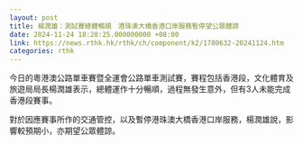 ```yaml
---
layout: post
title: 楊潤雄：測試賽總體暢順　港珠澳大橋香港口岸服務暫停望公眾體諒
date: 2024-11-24 18:28:25.000000000 +08:00
link: https://news.rthk.hk/rthk/ch/component/k2/1780632-20241124.htm
categories: rthk
---
```


今日的粵港澳公路單車賽暨全運會公路單車測試賽，賽程包括香港段，文化體育及旅遊局局長楊潤雄表示，總體運作十分暢順，過程無發生意外，但有3人未能完成香港段賽事。

對於因應賽事所作的交通管控，以及暫停港珠澳大橋香港口岸服務，楊潤雄說，影響較預期小，亦期望公眾體諒。
